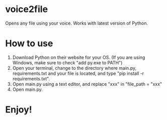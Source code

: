 # voice2file
Opens any file using your voice.
Works with latest version of Python.
# How to use
1. Download Python on their website for your OS. (If you are using Windows, make sure to check "add py.exe to PATH")
2. Open your terminal, change to the directory where main.py, requirements.txt and your file is located, and type "pip install -r requirements.txt".
3. Open main.py using a text editor, and replace "xxx" in "file_path = "xxx"
3. Open main.py.

# Enjoy!
